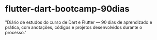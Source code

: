 # flutter-dart-bootcamp-90dias
"Diário de estudos do curso de Dart e Flutter — 90 dias de aprendizado e prática, com anotações, códigos e projetos desenvolvidos durante o processo."
